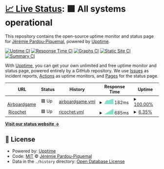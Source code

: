 # [📈 Live Status](https://jrmi.github.io/airboardgame_upptime): <!--live status--> **🟩 All systems operational**

This repository contains the open-source uptime monitor and status page for [Jérémie Pardou-Piquemal](https://airboardgame.net), powered by [Upptime](https://github.com/upptime/upptime).

[![Uptime CI](https://github.com/koj-co/upptime/workflows/Uptime%20CI/badge.svg)](https://github.com/koj-co/upptime/actions?query=workflow%3A%22Uptime+CI%22)
[![Response Time CI](https://github.com/koj-co/upptime/workflows/Response%20Time%20CI/badge.svg)](https://github.com/koj-co/upptime/actions?query=workflow%3A%22Response+Time+CI%22)
[![Graphs CI](https://github.com/koj-co/upptime/workflows/Graphs%20CI/badge.svg)](https://github.com/koj-co/upptime/actions?query=workflow%3A%22Graphs+CI%22)
[![Static Site CI](https://github.com/koj-co/upptime/workflows/Static%20Site%20CI/badge.svg)](https://github.com/koj-co/upptime/actions?query=workflow%3A%22Static+Site+CI%22)
[![Summary CI](https://github.com/koj-co/upptime/workflows/Summary%20CI/badge.svg)](https://github.com/koj-co/upptime/actions?query=workflow%3A%22Summary+CI%22)

With [Upptime](https://upptime.js.org), you can get your own unlimited and free uptime monitor and status page, powered entirely by a GitHub repository. We use [Issues](https://github.com/jrmi/airboardgame_upptime/issues) as incident reports, [Actions](https://github.com/jrmi/airboardgame_upptime/actions) as uptime monitors, and [Pages](https://jrmi.github.io/airboardgame_upptime) for the status page.

<!--start: status pages-->
<!-- This summary is generated by Upptime (https://github.com/upptime/upptime) -->
<!-- Do not edit this manually, your changes will be overwritten -->
<!-- prettier-ignore -->
| URL | Status | History | Response Time | Uptime |
| --- | ------ | ------- | ------------- | ------ |
| <img alt="" src="https://favicons.githubusercontent.com/airboardgame.net" height="13"> [Airboardgame](https://airboardgame.net) | 🟩 Up | [airboardgame.yml](https://github.com/jrmi/airboardgame_upptime/commits/master/history/airboardgame.yml) | <details><summary><img alt="Response time graph" src="./graphs/airboardgame/response-time-week.png" height="20"> 182ms</summary><br><a href="https://jrmi.github.io/airboardgame_upptime/history/airboardgame"><img alt="Response time 182" src="https://img.shields.io/endpoint?url=https%3A%2F%2Fraw.githubusercontent.com%2Fjrmi%2Fairboardgame_upptime%2Fmaster%2Fapi%2Fairboardgame%2Fresponse-time.json"></a><br><a href="https://jrmi.github.io/airboardgame_upptime/history/airboardgame"><img alt="24-hour response time 182" src="https://img.shields.io/endpoint?url=https%3A%2F%2Fraw.githubusercontent.com%2Fjrmi%2Fairboardgame_upptime%2Fmaster%2Fapi%2Fairboardgame%2Fresponse-time-day.json"></a><br><a href="https://jrmi.github.io/airboardgame_upptime/history/airboardgame"><img alt="7-day response time 182" src="https://img.shields.io/endpoint?url=https%3A%2F%2Fraw.githubusercontent.com%2Fjrmi%2Fairboardgame_upptime%2Fmaster%2Fapi%2Fairboardgame%2Fresponse-time-week.json"></a><br><a href="https://jrmi.github.io/airboardgame_upptime/history/airboardgame"><img alt="30-day response time 182" src="https://img.shields.io/endpoint?url=https%3A%2F%2Fraw.githubusercontent.com%2Fjrmi%2Fairboardgame_upptime%2Fmaster%2Fapi%2Fairboardgame%2Fresponse-time-month.json"></a><br><a href="https://jrmi.github.io/airboardgame_upptime/history/airboardgame"><img alt="1-year response time 182" src="https://img.shields.io/endpoint?url=https%3A%2F%2Fraw.githubusercontent.com%2Fjrmi%2Fairboardgame_upptime%2Fmaster%2Fapi%2Fairboardgame%2Fresponse-time-year.json"></a></details> | <details><summary><a href="https://jrmi.github.io/airboardgame_upptime/history/airboardgame">100.00%</a></summary><a href="https://jrmi.github.io/airboardgame_upptime/history/airboardgame"><img alt="All-time uptime 100.00%" src="https://img.shields.io/endpoint?url=https%3A%2F%2Fraw.githubusercontent.com%2Fjrmi%2Fairboardgame_upptime%2Fmaster%2Fapi%2Fairboardgame%2Fuptime.json"></a><br><a href="https://jrmi.github.io/airboardgame_upptime/history/airboardgame"><img alt="24-hour uptime 100.00%" src="https://img.shields.io/endpoint?url=https%3A%2F%2Fraw.githubusercontent.com%2Fjrmi%2Fairboardgame_upptime%2Fmaster%2Fapi%2Fairboardgame%2Fuptime-day.json"></a><br><a href="https://jrmi.github.io/airboardgame_upptime/history/airboardgame"><img alt="7-day uptime 100.00%" src="https://img.shields.io/endpoint?url=https%3A%2F%2Fraw.githubusercontent.com%2Fjrmi%2Fairboardgame_upptime%2Fmaster%2Fapi%2Fairboardgame%2Fuptime-week.json"></a><br><a href="https://jrmi.github.io/airboardgame_upptime/history/airboardgame"><img alt="30-day uptime 100.00%" src="https://img.shields.io/endpoint?url=https%3A%2F%2Fraw.githubusercontent.com%2Fjrmi%2Fairboardgame_upptime%2Fmaster%2Fapi%2Fairboardgame%2Fuptime-month.json"></a><br><a href="https://jrmi.github.io/airboardgame_upptime/history/airboardgame"><img alt="1-year uptime 100.00%" src="https://img.shields.io/endpoint?url=https%3A%2F%2Fraw.githubusercontent.com%2Fjrmi%2Fairboardgame_upptime%2Fmaster%2Fapi%2Fairboardgame%2Fuptime-year.json"></a></details>
| <img alt="" src="https://favicons.githubusercontent.com/public.jeremiez.net" height="13"> [Ricochet](https://public.jeremiez.net/ricochet/store/game?fields=_id%2Cboard%2Cowner) | 🟩 Up | [ricochet.yml](https://github.com/jrmi/airboardgame_upptime/commits/master/history/ricochet.yml) | <details><summary><img alt="Response time graph" src="./graphs/ricochet/response-time-week.png" height="20"> 685ms</summary><br><a href="https://jrmi.github.io/airboardgame_upptime/history/ricochet"><img alt="Response time 685" src="https://img.shields.io/endpoint?url=https%3A%2F%2Fraw.githubusercontent.com%2Fjrmi%2Fairboardgame_upptime%2Fmaster%2Fapi%2Fricochet%2Fresponse-time.json"></a><br><a href="https://jrmi.github.io/airboardgame_upptime/history/ricochet"><img alt="24-hour response time 685" src="https://img.shields.io/endpoint?url=https%3A%2F%2Fraw.githubusercontent.com%2Fjrmi%2Fairboardgame_upptime%2Fmaster%2Fapi%2Fricochet%2Fresponse-time-day.json"></a><br><a href="https://jrmi.github.io/airboardgame_upptime/history/ricochet"><img alt="7-day response time 685" src="https://img.shields.io/endpoint?url=https%3A%2F%2Fraw.githubusercontent.com%2Fjrmi%2Fairboardgame_upptime%2Fmaster%2Fapi%2Fricochet%2Fresponse-time-week.json"></a><br><a href="https://jrmi.github.io/airboardgame_upptime/history/ricochet"><img alt="30-day response time 685" src="https://img.shields.io/endpoint?url=https%3A%2F%2Fraw.githubusercontent.com%2Fjrmi%2Fairboardgame_upptime%2Fmaster%2Fapi%2Fricochet%2Fresponse-time-month.json"></a><br><a href="https://jrmi.github.io/airboardgame_upptime/history/ricochet"><img alt="1-year response time 685" src="https://img.shields.io/endpoint?url=https%3A%2F%2Fraw.githubusercontent.com%2Fjrmi%2Fairboardgame_upptime%2Fmaster%2Fapi%2Fricochet%2Fresponse-time-year.json"></a></details> | <details><summary><a href="https://jrmi.github.io/airboardgame_upptime/history/ricochet">6.35%</a></summary><a href="https://jrmi.github.io/airboardgame_upptime/history/ricochet"><img alt="All-time uptime 6.35%" src="https://img.shields.io/endpoint?url=https%3A%2F%2Fraw.githubusercontent.com%2Fjrmi%2Fairboardgame_upptime%2Fmaster%2Fapi%2Fricochet%2Fuptime.json"></a><br><a href="https://jrmi.github.io/airboardgame_upptime/history/ricochet"><img alt="24-hour uptime 6.35%" src="https://img.shields.io/endpoint?url=https%3A%2F%2Fraw.githubusercontent.com%2Fjrmi%2Fairboardgame_upptime%2Fmaster%2Fapi%2Fricochet%2Fuptime-day.json"></a><br><a href="https://jrmi.github.io/airboardgame_upptime/history/ricochet"><img alt="7-day uptime 6.35%" src="https://img.shields.io/endpoint?url=https%3A%2F%2Fraw.githubusercontent.com%2Fjrmi%2Fairboardgame_upptime%2Fmaster%2Fapi%2Fricochet%2Fuptime-week.json"></a><br><a href="https://jrmi.github.io/airboardgame_upptime/history/ricochet"><img alt="30-day uptime 6.35%" src="https://img.shields.io/endpoint?url=https%3A%2F%2Fraw.githubusercontent.com%2Fjrmi%2Fairboardgame_upptime%2Fmaster%2Fapi%2Fricochet%2Fuptime-month.json"></a><br><a href="https://jrmi.github.io/airboardgame_upptime/history/ricochet"><img alt="1-year uptime 6.35%" src="https://img.shields.io/endpoint?url=https%3A%2F%2Fraw.githubusercontent.com%2Fjrmi%2Fairboardgame_upptime%2Fmaster%2Fapi%2Fricochet%2Fuptime-year.json"></a></details>

<!--end: status pages-->

[**Visit our status website →**](https://jrmi.github.io/airboardgame_upptime)

## 📄 License

- Powered by: [Upptime](https://github.com/upptime/upptime)
- Code: [MIT](./LICENSE) © [Jérémie Pardou-Piquemal](https://airboardgame.net)
- Data in the `./history` directory: [Open Database License](https://opendatacommons.org/licenses/odbl/1-0/)
